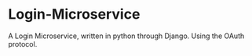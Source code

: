 # Login-Microservice
A Login Microservice, written in python through Django. Using the OAuth protocol. 
